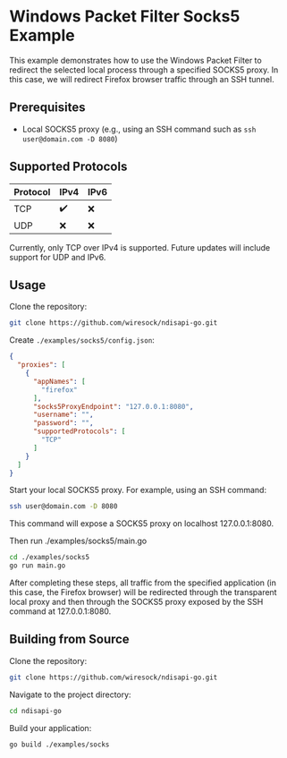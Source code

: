 # Windows Packet Filter Socks5 Example

This example demonstrates how to use the Windows Packet Filter to redirect the selected local process through a specified SOCKS5 proxy. In this case, we will redirect Firefox browser traffic through an SSH tunnel.

## Prerequisites

* Local SOCKS5 proxy (e.g., using an SSH command such as `ssh user@domain.com -D 8080`)

## Supported Protocols

| Protocol | IPv4 | IPv6 |
|----------|------|------|
| TCP      | ✔️   | ❌   |
| UDP      | ❌   | ❌   |

Currently, only TCP over IPv4 is supported. Future updates will include support for UDP and IPv6.

## Usage
Clone the repository:

```sh
git clone https://github.com/wiresock/ndisapi-go.git
```

Create `./examples/socks5/config.json`:

```json
{
  "proxies": [
    {
      "appNames": [
        "firefox"
      ],
      "socks5ProxyEndpoint": "127.0.0.1:8080",
      "username": "",
      "password": "",
      "supportedProtocols": [
        "TCP"
      ]
    }
  ]
}
```

Start your local SOCKS5 proxy. For example, using an SSH command:

```sh
ssh user@domain.com -D 8080
```

This command will expose a SOCKS5 proxy on localhost 127.0.0.1:8080.

Then run ./examples/socks5/main.go

```sh
cd ./examples/socks5
go run main.go
```

After completing these steps, all traffic from the specified application (in this case, the Firefox browser) will be redirected through the transparent local proxy and then through the SOCKS5 proxy exposed by the SSH command at 127.0.0.1:8080.

## Building from Source

Clone the repository:

```sh
git clone https://github.com/wiresock/ndisapi-go.git
```

Navigate to the project directory:

```sh
cd ndisapi-go
```

Build your application:

```sh
go build ./examples/socks
```

